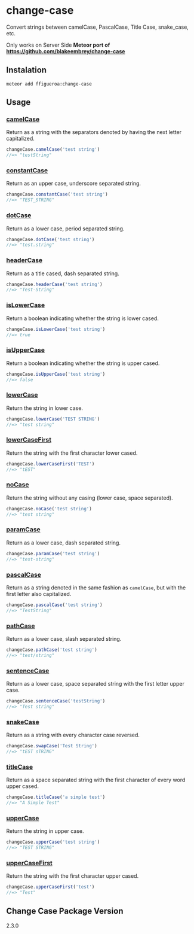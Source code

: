 change-case
===========

Convert strings between camelCase, PascalCase, Title Case, snake_case, etc.

Only works on Server Side
**Meteor port of https://github.com/blakeembrey/change-case**

## Instalation
```shell
meteor add ffigueroa:change-case
```

## Usage

### [camelCase](https://github.com/blakeembrey/camel-case)
Return as a string with the separators denoted by having the next letter capitalized.

```js
changeCase.camelCase('test string')
//=> "testString"
```

### [constantCase](https://github.com/blakeembrey/constant-case)
Return as an upper case, underscore separated string.

```js
changeCase.constantCase('test string')
//=> "TEST_STRING"
```

### [dotCase](https://github.com/blakeembrey/dot-case)
Return as a lower case, period separated string.

```js
changeCase.dotCase('test string')
//=> "test.string"
```

### [headerCase](https://github.com/blakeembrey/header-case)
Return as a title cased, dash separated string.

```js
changeCase.headerCase('test string')
//=> "Test-String"
```

### [isLowerCase](https://github.com/blakeembrey/is-lower-case)
Return a boolean indicating whether the string is lower cased.

```js
changeCase.isLowerCase('test string')
//=> true
```

### [isUpperCase](https://github.com/blakeembrey/is-upper-case)
Return a boolean indicating whether the string is upper cased.

```js
changeCase.isUpperCase('test string')
//=> false
```

### [lowerCase](https://github.com/blakeembrey/lower-case)
Return the string in lower case.

```js
changeCase.lowerCase('TEST STRING')
//=> "test string"
```

### [lowerCaseFirst](https://github.com/blakeembrey/lower-case-first)
Return the string with the first character lower cased.

```js
changeCase.lowerCaseFirst('TEST')
//=> "tEST"
```

### [noCase](https://github.com/blakeembrey/no-case)
Return the string without any casing (lower case, space separated).

```js
changeCase.noCase('test string')
//=> "test string"
```

### [paramCase](https://github.com/blakeembrey/param-case)
Return as a lower case, dash separated string.

```js
changeCase.paramCase('test string')
//=> "test-string"
```

### [pascalCase](https://github.com/blakeembrey/pascal-case)
Return as a string denoted in the same fashion as `camelCase`, but with the first letter also capitalized.

```js
changeCase.pascalCase('test string')
//=> "TestString"
```

### [pathCase](https://github.com/blakeembrey/path-case)
Return as a lower case, slash separated string.

```js
changeCase.pathCase('test string')
//=> "test/string"
```

### [sentenceCase](https://github.com/blakeembrey/sentence-case)
Return as a lower case, space separated string with the first letter upper case.

```js
changeCase.sentenceCase('testString')
//=> "Test string"
```

### [snakeCase](https://github.com/blakeembrey/snake-case)
Return as a string with every character case reversed.

```js
changeCase.swapCase('Test String')
//=> "tEST sTRING"
```

### [titleCase](https://github.com/blakeembrey/title-case)
Return as a space separated string with the first character of every word upper cased.

```js
changeCase.titleCase('a simple test')
//=> "A Simple Test"
```

### [upperCase](https://github.com/blakeembrey/upper-case)
Return the string in upper case.

```js
changeCase.upperCase('test string')
//=> "TEST STRING"
```

### [upperCaseFirst](https://github.com/blakeembrey/upper-case-first)
Return the string with the first character upper cased.

```js
changeCase.upperCaseFirst('test')
//=> "Test"
```

## Change Case Package Version
2.3.0
